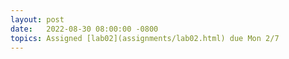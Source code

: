 ```yaml
---
layout: post
date:   2022-08-30 08:00:00 -0800
topics: Assigned [lab02](assignments/lab02.html) due Mon 2/7
---
```

